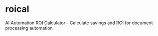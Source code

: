 # roical
AI Automation ROI Calculator - Calculate savings and ROI for document processing automation
